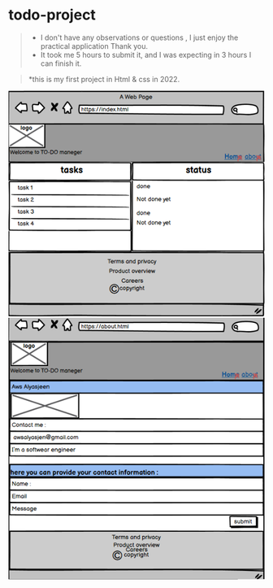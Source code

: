 # todo-project

>*  I don't have any  observations or questions , I just enjoy the practical application Thank you.
>* It took me 5 hours to submit it, and I was expecting in 3 hours I can finish it.

>*this is my first project in Html & css in 2022.


![indexWireframe](./assets/index.png)
![aboutWireframe](./assets/about.png)





